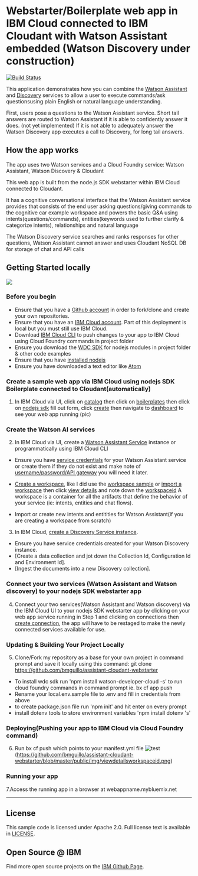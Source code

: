 # Webstarter/Boilerplate web app in IBM Cloud connected to IBM Cloudant with Watson Assistant embedded (Watson Discovery under construction)
[![Build Status](https://travis-ci.org/watson-developer-cloud/assistant-with-discovery.svg?branch=master)](http://travis-ci.org/watson-developer-cloud/assistant-with-discovery)

This application demonstrates how you can combine the [Watson Assistant](https://console.bluemix.net/docs/services/conversation/index.html#about) and [Discovery](http://www.ibm.com/watson/developercloud/doc/discovery/#overview) services to allow a user to execute commands/ask questionsusing plain English or natural language understanding. 

First, users pose a questions to the Watson Assistant service. Short tail answers are routed to Watson Assistant if it is able to confidently answer it does. (not yet implemented) If it is not able to adequately answer the Watson Discovery app executes a call to Discovery, for long tail answers.

## How the app works

The app uses two Watson services and a Cloud Foundry service: Watson Assistant, Watson Discovery & Cloudant 

This web app is built from the node.js SDK webstarter within IBM Cloud connected to Cloudant.

It has a cognitive conversational interface that the Watson Assistant service provides that consists of the end user asking questions/giving commands to the cognitive car example workspace and powers the basic Q&A using intents(questions/commands), entities(keywords used to further clarify & categorize intents), relationships and natural language 

The Watson Discovery service searches and ranks responses for other questions, Watson Assistant cannot answer and uses Cloudant NoSQL DB for storage of chat and API calls


## Getting Started locally

<img src="readme_images/deploy-locally.png"></img>

### Before you begin

-  Ensure that you have a [Github account](https://github.com/) in order to fork/clone and create your own repositories.
-  Ensure that you have an [IBM Cloud account](https://console.bluemix.net/). Part of this deployment is local but you must still use IBM Cloud.
-  Download [IBM Cloud CLI](https://console.bluemix.net/docs/cli/reference/bluemix_cli/get_started.html#getting-started) to push changes to your app to IBM Cloud using Cloud Foundry commands in project folder
-  Ensure you download the [WDC SDK](https://console.bluemix.net/docs/services/watson/running-node-examples.html#running-examples-from-the-node-js-sdk) for nodejs modules in project folder & other code examples
-  Ensure that you have [installed nodejs](https://nodejs.org/)
-  Ensure you have downloaded a text editor like [Atom](https://atom.io/)


<a name="returnlocal">
</a>

 ### Create a sample web app via IBM Cloud using nodejs SDK Boilerplate connected to Cloudant(automatically)
 1.  In IBM Cloud via UI, click on [catalog](https://github.com/bmguillo/assistant-cloudant-webstarter/blob/master/public/img/catalog.png) then click on [boilerplates](https://github.com/bmguillo/assistant-cloudant-webstarter/blob/master/public/img/boilerplate.png) then click on [nodejs sdk](https://github.com/bmguillo/assistant-cloudant-webstarter/blob/master/public/img/nodejswebstarter.png) fill out form, click [create](https://github.com/bmguillo/assistant-cloudant-webstarter/blob/master/public/img/cloudfoundryapp.png) then navigate to [dashboard](https://github.com/bmguillo/assistant-cloudant-webstarter/blob/master/public/img/cloudfoundryapprunning.png) to see your web app running
  (pic)
 
### Create the Watson AI services 

 2. In IBM Cloud via UI, create a [Watson Assistant Service](https://console.bluemix.net/catalog/services/watson-assistant-formerly-conversation/) instance or programmatically using IBM Cloud CLI

  * Ensure you have [service credentials](https://console.bluemix.net/services/conversation/cee5f30d-88a9-4327-93c0-d7c4d9b067c5?paneId=credentials&ace_config=%7B%22region%22%3A%22us-south%22%2C%22orgGuid%22%3A%2262531d4d-5672-449d-b0ec-56f8ff84e9ad%22%2C%22spaceGuid%22%3A%227fb1a1b4-8c0c-460c-9656-70517b3abb92%22%2C%22redirect%22%3A%22https%3A%2F%2Fconsole.bluemix.net%2Fdashboard%2Fapps%2F%22%2C%22bluemixUIVersion%22%3A%22v6%22%2C%22crn%22%3A%22crn%3Av1%3Abluemix%3Apublic%3A%3Aus-south%3As%2F7fb1a1b4-8c0c-460c-9656-70517b3abb92%3Acee5f30d-88a9-4327-93c0-d7c4d9b067c5%3Acf-service-instance%3A%22%2C%22id%22%3A%22cee5f30d-88a9-4327-93c0-d7c4d9b067c5%22%7D&env_id=ibm%3Ayp%3Aus-south) for your Watson Assistant service or create them if they do not exist and make note of [username/password/API gateway](https://github.com/bmguillo/assistant-cloudant-webstarter/blob/master/public/img/watsonapi.png) you will need it later.
  
  * [Create a workspace](https://watson-assistant.ng.bluemix.net/us-south/cee5f30d-88a9-4327-93c0-d7c4d9b067c5/workspaces), like I did use the [workspace sample](https://github.com/bmguillo/assistant-cloudant-webstarter/blob/master/public/img/workspace%20sample.png) or [import a workspace](https://github.com/bmguillo/assistant-cloudant-webstarter/blob/master/public/img/import%20ws.png) then click [view details](https://github.com/bmguillo/assistant-cloudant-webstarter/blob/master/public/img/viewdetailsworkspaceid.png) and note down the [workspaceid](https://github.com/bmguillo/assistant-cloudant-webstarter/blob/master/public/img/workspace.png) A workspace is a container for all the artifacts that define the behavior of your service (ie: intents, entities and chat flows). 
  * Import or create new intents and entitities for Watson Assistant(if you are creating a workspace from scratch)

 3. In IBM Cloud, [create a Discovery Service instance](https://console.bluemix.net/registration/?target=/catalog/services/discovery/).
  * Ensure you have service credentials created for your Watson Discovery instance.
  *  [Create a data collection and jot down the Collection Id, Configuration Id and Environment Id]. 
  * [Ingest the documents into a new Discovery collection].
 
 ### Connect your two services (Watson Assistant and Watson discovery) to your nodejs SDK webstarter app 
 4. Connect your two services(Watson Assistant and Watson discovery) via the IBM Cloud UI to your nodejs SDK webstarter app 
  by clicking on your web app service running in Step 1 and clicking on connections then [create connection](https://github.com/bmguillo/assistant-cloudant-webstarter/blob/master/public/img/cloudfoundryapp.png), the app will have to be restaged to make the newly connected services available for use.

 ### Updating & Building Your Project Locally
  5. Clone/Fork my repository as a base for your own project in command prompt and save it locally using this command:
   git clone https://github.com/bmguillo/assistant-cloudant-webstarter 
   * To install wdc sdk run 'npm install watson-developer-cloud -s' to run cloud foundry commands in command prompt ie. bx   cf app push
   * Rename your local.env.sample file to .env and fill in credentials from above
   * to create package.json file run 'npm init' and hit enter on every prompt
   * install dotenv tools to store environment variables 'npm install dotenv 's'
  
   ### Deploying(Pushing your app to IBM Cloud via Cloud Foundry command)
   6. Run bx cf push <appname> which points to your manifest.yml file
 ![test][Watson Assistant](https://github.com/bmguillo/assistant-cloudant-webstarter/blob/master/public/img/viewdetailsworkspaceid.png)
 
 
 
 
 
 
 
 
 
   ### Running your app
   7.Access the running app in a browser at webappname.mybluemix.net
 


---




## License

  This sample code is licensed under Apache 2.0.
  Full license text is available in [LICENSE](LICENSE).


## Open Source @ IBM

  Find more open source projects on the
  [IBM Github Page](http://ibm.github.io/).



[cloud_foundry]: https://github.com/cloudfoundry/cli
[getting_started]: https://console.bluemix.net/docs/services/watson/index.html
[Watson Assistant]: https://www.ibm.com/watson/services/conversation/
[discovery]: https://www.ibm.com/watson/services/discovery/

[docs]: http://www.ibm.com/watson/developercloud/conversation/
[sign_up]: https://console.bluemix.net/registration/
